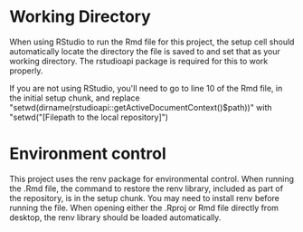 # Working Directory
When using RStudio to run the Rmd file for this project, the setup cell should automatically locate the directory the file is saved to and set that as your working directory. The rstudioapi package is required for this to work properly.

If you are not using RStudio, you'll need to go to line 10 of the Rmd file, in the initial setup chunk, and replace "setwd(dirname(rstudioapi::getActiveDocumentContext()$path))" with "setwd("[Filepath to the local repository]")

# Environment control
This project uses the renv package for environmental control. When running the .Rmd file, the command to restore the renv library, included as part of the repository, is in the setup chunk. You may need to install renv before running the file. When opening either the .Rproj or Rmd file directly from desktop, the renv library should be loaded automatically.
